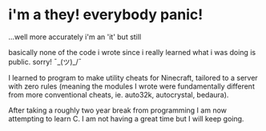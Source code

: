 # i'm a they! everybody panic!

...well more accurately i'm an 'it' but still


basically none of the code i wrote since i really learned what i was doing is public. sorry! ¯\_(ツ)_/¯


I learned to program to make utility cheats for Ninecraft, tailored to a server with zero rules (meaning the modules I wrote were fundamentally different from more conventional cheats, ie. auto32k, autocrystal, bedaura).

After taking a roughly two year break from programming I am now attempting to learn C. I am not having a great time but I will keep going.
